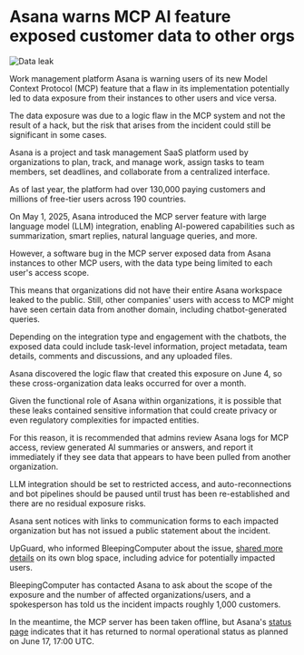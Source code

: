 # Asana warns MCP AI feature exposed customer data to other orgs

![Data leak](https://www.bleepstatic.com/content/hl-images/2024/08/16/data-leak.jpg)

Work management platform Asana is warning users of its new Model Context Protocol (MCP) feature that a flaw in its implementation potentially led to data exposure from their instances to other users and vice versa.

The data exposure was due to a logic flaw in the MCP system and not the result of a hack, but the risk that arises from the incident could still be significant in some cases.

Asana is a project and task management SaaS platform used by organizations to plan, track, and manage work, assign tasks to team members, set deadlines, and collaborate from a centralized interface.

As of last year, the platform had over 130,000 paying customers and millions of free-tier users across 190 countries.

On May 1, 2025, Asana introduced the MCP server feature with large language model (LLM) integration, enabling AI-powered capabilities such as summarization, smart replies, natural language queries, and more.

However, a software bug in the MCP server exposed data from Asana instances to other MCP users, with the data type being limited to each user's access scope.

This means that organizations did not have their entire Asana workspace leaked to the public. Still, other companies' users with access to MCP might have seen certain data from another domain, including chatbot-generated queries.

Depending on the integration type and engagement with the chatbots, the exposed data could include task-level information, project metadata, team details, comments and discussions, and any uploaded files.

Asana discovered the logic flaw that created this exposure on June 4, so these cross-organization data leaks occurred for over a month.

Given the functional role of Asana within organizations, it is possible that these leaks contained sensitive information that could create privacy or even regulatory complexities for impacted entities.

For this reason, it is recommended that admins review Asana logs for MCP access, review generated AI summaries or answers, and report it immediately if they see data that appears to have been pulled from another organization.

LLM integration should be set to restricted access, and auto-reconnections and bot pipelines should be paused until trust has been re-established and there are no residual exposure risks.

Asana sent notices with links to communication forms to each impacted organization but has not issued a public statement about the incident.

UpGuard, who informed BleepingComputer about the issue, [shared more details](https://www.upguard.com/blog/asana-discloses-data-exposure-bug-in-mcp-server) on its own blog space, including advice for potentially impacted users.

BleepingComputer has contacted Asana to ask about the scope of the exposure and the number of affected organizations/users, and a spokesperson has told us the incident impacts roughly 1,000 customers.

In the meantime, the MCP server has been taken offline, but Asana's [status page](https://status.asana.com/) indicates that it has returned to normal operational status as planned on June 17, 17:00 UTC.